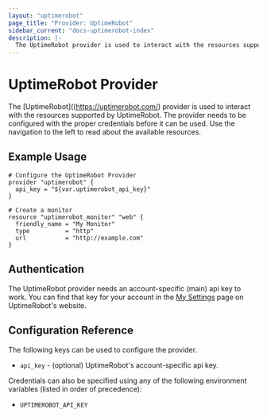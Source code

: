 ```yaml
---
layout: "uptimerobot"
page_title: "Provider: UptimeRobot"
sidebar_current: "docs-uptimerobot-index"
description: |-
  The UptimeRobot provider is used to interact with the resources supported by UptimeRobot. The provider needs to be configured with the proper credentials before it can be used.
---
```


# UptimeRobot Provider
The [UptimeRobot]((https://uptimerobot.com/) provider is used to interact with the resources supported by UptimeRobot. The provider needs to be configured with the proper credentials before it can be used.
Use the navigation to the left to read about the available resources.

## Example Usage

```hcl
# Configure the UptimeRobot Provider
provider "uptimerobot" {
  api_key = "${var.uptimerobot_api_key}"
}

# Create a monitor
resource "uptimerobot_monitor" "web" {
  friendly_name = "My Monitor"
  type          = "http"
  url           = "http://example.com"
}
```

## Authentication
The UptimeRobot provider needs an account-specific (main) api key to work. You can find that key for your account in the [My Settings](https://uptimerobot.com/dashboard#mySettings) page on UptimeRobot's website.

## Configuration Reference

The following keys can be used to configure the provider.

* `api_key` - (optional) UptimeRobot's account-specific api key.

Credentials can also be specified using any of the following environment variables (listed in order of precedence):

* `UPTIMEROBOT_API_KEY`
